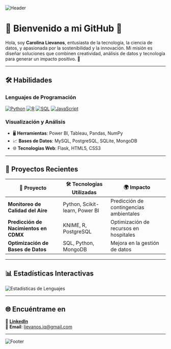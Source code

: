 ![Header](https://user-images.githubusercontent.com/your-header-image.png)

# 🌱 Bienvenido a mi GitHub 🌿

Hola, soy **Carolina Lievanos**, entusiasta de la tecnología, la ciencia de datos, y apasionada por la sostenibilidad y la innovación. Mi misión es diseñar soluciones que combinen creatividad, análisis de datos y tecnología para generar un impacto positivo. 🌟

---

## 🛠 Habilidades

### Lenguajes de Programación
[![Python](https://img.shields.io/badge/Python-100%25-3776AB?style=flat-square&logo=python&logoColor=white)](#)
[![R](https://img.shields.io/badge/R-100%25-276DC3?style=flat-square&logo=r&logoColor=white)](#)
[![SQL](https://img.shields.io/badge/SQL-85%25-CC2927?style=flat-square&logo=microsoftsqlserver&logoColor=white)](#)
[![JavaScript](https://img.shields.io/badge/JavaScript-75%25-F7DF1E?style=flat-square&logo=javascript&logoColor=black)](#)

### Visualización y Análisis
- 🖥 **Herramientas**: Power BI, Tableau, Pandas, NumPy  
- 📈 **Bases de Datos**: MySQL, PostgreSQL, SQLite, MongoDB  
- 🌐 **Tecnologías Web**: Flask, HTML5, CSS3  

---

## 🌟 Proyectos Recientes

| 🌿 Proyecto                                   | 🛠 Tecnologías Utilizadas         | 🌍 Impacto                                |
|---------------------------------------------|----------------------------------|------------------------------------------|
| **Monitoreo de Calidad del Aire**           | Python, Scikit-learn, Power BI  | Predicción de contingencias ambientales |
| **Predicción de Nacimientos en CDMX**       | KNIME, R, PostgreSQL            | Optimización de recursos en hospitales  |
| **Optimización de Bases de Datos**          | SQL, Python, MongoDB            | Mejora en la gestión de datos           |

---

## 📊 Estadísticas Interactivas

![Estadísticas de Lenguajes](https://github-readme-stats.vercel.app/api/top-langs/?username=lievanosiq&layout=compact&theme=radical&hide_border=true)

---

## 🌐 Encuéntrame en

🌿 [**LinkedIn**](https://www.linkedin.com/in/lievanosiq/)  
🌸 **Email**: lievanos.iq@gmail.com  

---

![Footer](https://user-images.githubusercontent.com/your-footer-image.png)




